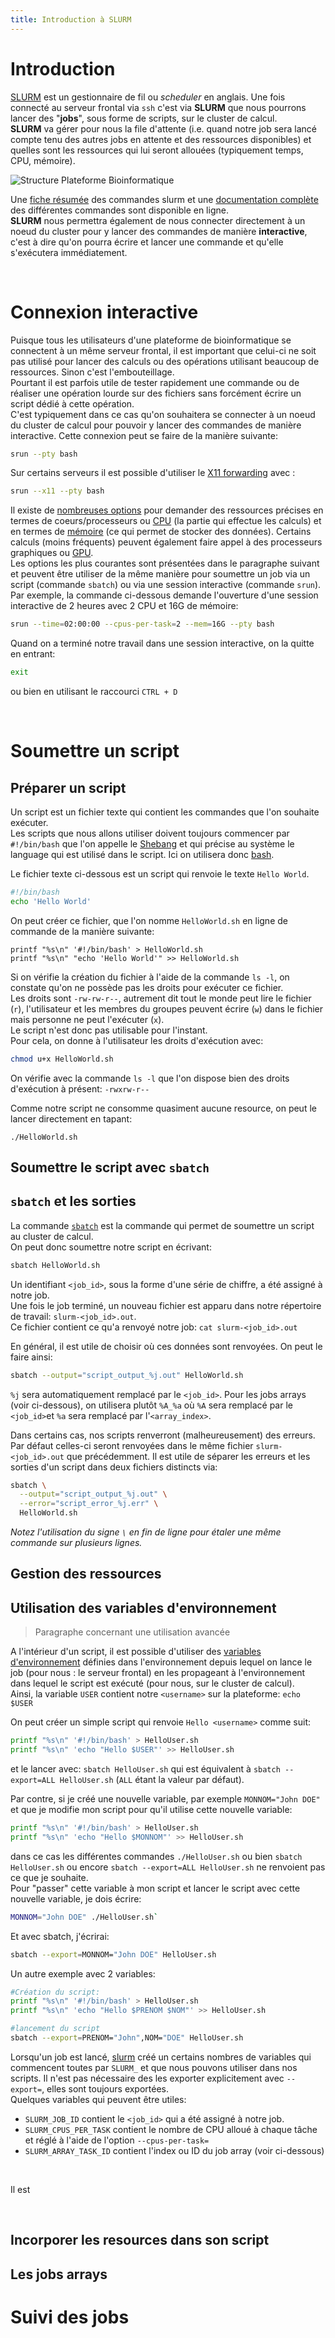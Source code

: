 ```yaml
---
title: Introduction à SLURM
---
```


# Introduction

[SLURM](https://slurm.schedmd.com) est un gestionnaire de fil  ou *scheduler* en anglais. Une fois connecté au serveur frontal via `ssh` c'est via **SLURM** que nous pourrons lancer des "**jobs**", sous forme de scripts, sur le cluster de calcul.   
**SLURM** va gérer pour nous la file d'attente (i.e. quand notre job sera lancé compte tenu des autres jobs en attente et des ressources disponibles) et quelles sont les ressources qui lui seront allouées (typiquement temps, CPU, mémoire).  

![Structure Plateforme Bioinformatique](img/BioinfoPlatform_Structure.png)

Une [fiche résumée](https://slurm.schedmd.com/pdfs/summary.pdf) des commandes slurm et une [documentation complète](https://slurm.schedmd.com/man_index.html) des différentes commandes sont disponible en ligne.  
**SLURM** nous permettra également de nous connecter directement à un noeud du cluster pour y lancer des commandes de manière **interactive**, c'est à dire qu'on pourra écrire et lancer une commande et qu'elle s'exécutera immédiatement.  

<br>

# Connexion interactive  

Puisque tous les utilisateurs d'une plateforme de bioinformatique se connectent à un même serveur frontal, il est important que celui-ci ne soit pas utilisé pour lancer des calculs ou des opérations utilisant beaucoup de ressources. Sinon c'est l'embouteillage.  
Pourtant il est parfois utile de tester rapidement une commande ou de réaliser une opération lourde sur des fichiers sans forcément écrire un script dédié à cette opération.  
C'est typiquement dans ce cas qu'on souhaitera se connecter à un noeud du cluster de calcul pour pouvoir y lancer des commandes de manière interactive. Cette connexion peut se faire de la manière suivante:  

```bash
srun --pty bash
```  
Sur certains serveurs il est possible d'utiliser le [X11 forwarding](https://fr.wikipedia.org/wiki/X_Window_System) avec :  

```bash
srun --x11 --pty bash
```

Il existe de [nombreuses options](https://slurm.schedmd.com/srun.html) pour demander des ressources précises en termes de coeurs/processeurs ou [CPU](https://fr.wikipedia.org/wiki/Processeur) (la partie qui effectue les calculs) et en termes de [mémoire](https://fr.wikipedia.org/wiki/M%C3%A9moire_(informatique)) (ce qui permet de stocker des données). Certains calculs (moins fréquents) peuvent également faire appel à des processeurs graphiques ou [GPU](https://fr.wikipedia.org/wiki/Processeur_graphique).  
Les options les plus courantes sont présentées dans le paragraphe suivant et peuvent être utiliser de la même manière pour soumettre un job via un script (commande `sbatch`) ou via une session interactive (commande `srun`).  
Par exemple, la commande ci-dessous demande l'ouverture d'une session interactive de 2 heures avec 2 CPU et 16G de mémoire:  

```bash
srun --time=02:00:00 --cpus-per-task=2 --mem=16G --pty bash
```

Quand on a terminé notre travail dans une session interactive, on la quitte en entrant:  

```bash
exit
```

ou bien en utilisant le raccourci `CTRL + D`  


<br>


# Soumettre un script  

## Préparer un script  

Un script est un fichier texte qui contient les commandes que l'on souhaite exécuter.  
Les scripts que nous allons utiliser doivent toujours commencer par `#!/bin/bash` que l'on appelle le [Shebang](https://fr.wikipedia.org/wiki/Shebang) et qui précise au système le language qui est utilisé dans le script. Ici on utilisera donc [bash](https://fr.wikipedia.org/wiki/Bourne-Again_shell).  

Le fichier texte ci-dessous est un script qui renvoie le texte `Hello World`.

```bash
#!/bin/bash
echo 'Hello World'
```

On peut créer ce fichier, que l'on nomme `HelloWorld.sh` en ligne de commande de la manière suivante:

```
printf "%s\n" '#!/bin/bash' > HelloWorld.sh
printf "%s\n" "echo 'Hello World'" >> HelloWorld.sh
```

Si on vérifie la création du fichier à l'aide de la commande `ls -l`, on constate qu'on ne possède pas les droits pour exécuter ce fichier.  
Les droits sont `-rw-rw-r--`, autrement dit tout le monde peut lire le fichier (`r`), l'utilisateur et les membres du groupes peuvent écrire (`w`) dans le fichier mais personne ne peut l'exécuter (`x`).  
Le script n'est donc pas utilisable pour l'instant.  
Pour cela, on donne à l'utilisateur les droits d'exécution avec:

```bash
chmod u+x HelloWorld.sh
```

On vérifie avec la commande `ls -l` que l'on dispose bien des droits d'exécution à présent: `-rwxrw-r--`  

Comme notre script ne consomme quasiment aucune resource, on peut le lancer directement en tapant:

```
./HelloWorld.sh
```


## Soumettre le script avec `sbatch`  

## `sbatch` et les sorties

La commande [`sbatch`](https://slurm.schedmd.com/sbatch.html) est la commande qui permet de soumettre un script au cluster de calcul.  
On peut donc soumettre notre script en écrivant:  

```bash
sbatch HelloWorld.sh
```

Un identifiant `<job_id>`, sous la forme d'une série de chiffre, a été assigné à notre job.  
Une fois le job terminé, un nouveau fichier est apparu dans notre répertoire de travail: `slurm-<job_id>.out`.  
Ce fichier contient ce qu'a renvoyé notre job: `cat slurm-<job_id>.out`  

En général, il est utile de choisir où ces données sont renvoyées. On peut le faire ainsi:

```bash
sbatch --output="script_output_%j.out" HelloWorld.sh
```

`%j` sera automatiquement remplacé par le `<job_id>`. Pour les jobs arrays (voir ci-dessous), on utilisera plutôt `%A_%a` où `%A` sera remplacé par le `<job_id>`et `%a` sera remplacé par l'`<array_index>`.  

Dans certains cas, nos scripts renverront (malheureusement) des erreurs. Par défaut celles-ci seront renvoyées dans le même fichier `slurm-<job_id>.out` que précédemment. Il est utile de séparer les erreurs et les sorties d'un script dans deux fichiers distincts via:  

```bash
sbatch \
  --output="script_output_%j.out" \
  --error="script_error_%j.err" \
  HelloWorld.sh
```

*Notez l'utilisation du signe `\` en fin de ligne pour étaler une même commande sur plusieurs lignes.*

## Gestion des ressources


## Utilisation des variables d'environnement

> Paragraphe concernant une utilisation avancée

A l'intérieur d'un script, il est possible d'utiliser des [variables d'environnement](https://fr.wikipedia.org/wiki/Variable_d%27environnement) définies dans l'environnement depuis lequel on lance le job (pour nous : le serveur frontal) en les propageant à l'environnement dans lequel le script est exécuté (pour nous, sur le cluster de calcul).  
Ainsi, la variable `USER` contient notre `<username>` sur la plateforme: `echo $USER`  

On peut créer un simple script qui renvoie `Hello <username>` comme suit:  

```bash
printf "%s\n" '#!/bin/bash' > HelloUser.sh
printf "%s\n" 'echo "Hello $USER"' >> HelloUser.sh
```

et le lancer avec: `sbatch HelloUser.sh` qui est équivalent à `sbatch --export=ALL HelloUser.sh` (`ALL` étant la valeur par défaut).  

Par contre, si je créé une nouvelle variable, par exemple `MONNOM="John DOE"` et que je modifie mon script pour qu'il utilise cette nouvelle variable:  

```bash
printf "%s\n" '#!/bin/bash' > HelloUser.sh
printf "%s\n" 'echo "Hello $MONNOM"' >> HelloUser.sh
```

dans ce cas les différentes commandes `./HelloUser.sh` ou bien `sbatch HelloUser.sh` ou encore `sbatch --export=ALL HelloUser.sh` ne renvoient pas ce que je souhaite.  
Pour "passer" cette variable à mon script et lancer le script avec cette nouvelle variable, je dois écrire:  

```bash
MONNOM="John DOE" ./HelloUser.sh`  
```

Et avec sbatch, j'écrirai:

```bash
sbatch --export=MONNOM="John DOE" HelloUser.sh
```

Un autre exemple avec 2 variables:  

```bash
#Création du script:
printf "%s\n" '#!/bin/bash' > HelloUser.sh
printf "%s\n" 'echo "Hello $PRENOM $NOM"' >> HelloUser.sh

#lancement du script
sbatch --export=PRENOM="John",NOM="DOE" HelloUser.sh
```


Lorsqu'un job est lancé, [slurm](https://slurm.schedmd.com/) créé un certains nombres de variables qui commencent toutes par `SLURM_` et que nous pouvons utiliser dans nos scripts. Il n'est pas nécessaire des les exporter explicitement avec `--export=`, elles sont toujours exportées.    
Quelques variables qui peuvent être utiles:  

  - `SLURM_JOB_ID` contient le `<job_id>` qui a été assigné à notre job.  
  - `SLURM_CPUS_PER_TASK` contient le nombre de CPU alloué à chaque tâche et réglé à l'aide de l'option `--cpus-per-task=`  
  - `SLURM_ARRAY_TASK_ID` contient l'index ou ID du job array (voir ci-dessous)  
  




<br>

Il est 


<br>

## Incorporer les resources dans son script      

## Les jobs arrays    

# Suivi des jobs  



